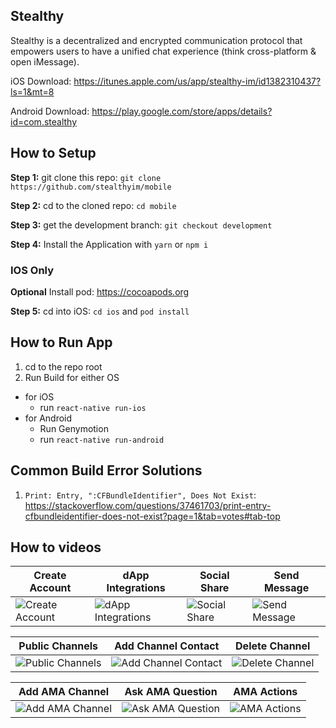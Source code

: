 ## Stealthy

Stealthy is a decentralized and encrypted communication protocol that empowers users to have a unified chat experience (think cross-platform & open iMessage). 

iOS Download: https://itunes.apple.com/us/app/stealthy-im/id1382310437?ls=1&mt=8

Android Download: https://play.google.com/store/apps/details?id=com.stealthy


## How to Setup

**Step 1:** git clone this repo: `git clone https://github.com/stealthyim/mobile`

**Step 2:** cd to the cloned repo: `cd mobile`

**Step 3:** get the development branch: `git checkout development`

**Step 4:** Install the Application with `yarn` or `npm i`

### IOS Only

**Optional** Install pod: https://cocoapods.org

**Step 5:** cd into iOS: `cd ios` and `pod install`


## How to Run App

1. cd to the repo root
2. Run Build for either OS
  * for iOS
    * run `react-native run-ios`
  * for Android
    * Run Genymotion
    * run `react-native run-android`


## Common Build Error Solutions

1. `Print: Entry, ":CFBundleIdentifier", Does Not Exist`: https://stackoverflow.com/questions/37461703/print-entry-cfbundleidentifier-does-not-exist?page=1&tab=votes#tab-top

## How to videos

| Create Account | dApp Integrations | Social Share | Send Message | 
| --- | --- | --- | --- |
| ![Create Account](https://media.giphy.com/media/9xyQO1Sj0gN7bLaz0K/giphy.gif) | ![dApp Integrations](https://media.giphy.com/media/8mBRiBal57zjlAtFDz/giphy.gif) | ![Social Share](https://media.giphy.com/media/fQPSiTOZXeneEQRXnH/giphy.gif) | ![Send Message](https://media.giphy.com/media/ncaHx4Xkl9MpUhZbsj/giphy.gif) |

| Public Channels | Add Channel Contact | Delete Channel |
| --- | --- | --- |
| ![Public Channels](https://media.giphy.com/media/4TbiamWqId0BdcOQ99/giphy.gif) | ![Add Channel Contact](https://media.giphy.com/media/TgIPej6l3sPfaYZ512/giphy.gif) | ![Delete Channel](https://media.giphy.com/media/1YiyKkkVJjJsit7VnE/giphy.gif) |

| Add AMA Channel | Ask AMA Question | AMA Actions |
| --- | --- | --- |
| ![Add AMA Channel](https://media.giphy.com/media/7JKJWxSeUdM11h2ilG/giphy.gif) | ![Ask AMA Question](https://media.giphy.com/media/yxZrR00pOitsp1v2jD/giphy.gif) | ![AMA Actions](https://media.giphy.com/media/5neScrtg2pF63iEYRi/giphy.gif) |
